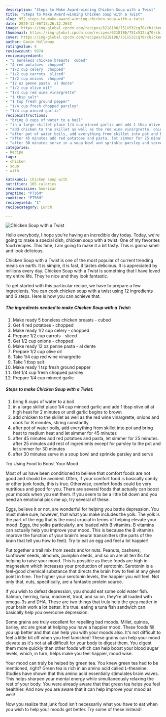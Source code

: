 ```yaml
---
description: "Steps to Make Award-winning Chicken Soup with a Twist"
title: "Steps to Make Award-winning Chicken Soup with a Twist"
slug: 952-steps-to-make-award-winning-chicken-soup-with-a-twist
date: 2020-11-06T13:26:12.264Z
image: https://img-global.cpcdn.com/recipes/6218186/751x532cq70/chicken-soup-with-a-twist-recipe-main-photo.jpg
thumbnail: https://img-global.cpcdn.com/recipes/6218186/751x532cq70/chicken-soup-with-a-twist-recipe-main-photo.jpg
cover: https://img-global.cpcdn.com/recipes/6218186/751x532cq70/chicken-soup-with-a-twist-recipe-main-photo.jpg
author: Gavin Holloway
ratingvalue: 4
reviewcount: 9974
recipeingredient:
- "5 boneless chicken breasts  cubed"
- "4 red potatoes  chopped"
- "1/2 cup celery  chopped"
- "1/2 cup carrots  sliced"
- "1/2 cup onions  chopped"
- "12 oz penne pasta  al dente"
- "1/2 cup olive oil"
- "1/4 cup red wine vinargrette"
- "1 tbsp salt"
- "1 tsp fresh ground pepper"
- "1/4 cup fresh chopped parsley"
- "1/4 cup minced garlic"
recipeinstructions:
- "bring 8 cups of water to a boil"
- "in a large skillet place 1/4 cup minced garlic and add 1 tbsp olive oil at high heat for 2 minutes or until garlic begins to brown"
- "add chicken to the skillet as well as the red wine vinargrette, onions and cook for 8 minutes, stiring constantly"
- "after pot of water boils, add everything from skillet into pot and bring heat to medium heat and let simmer for 45 minutes"
- "after 45 minutes add red potatoes and pasta, let simmer for 25 minutes. after 25 minutes add rest of ingredients except for parsley to the pot and let simmer for 30 minutes"
- "after 30 minutes serve in a soup bowl and sprinkle parsley and serve"
categories:
- Recipe
tags:
- chicken
- soup
- with

katakunci: chicken soup with 
nutrition: 165 calories
recipecuisine: American
preptime: "PT36M"
cooktime: "PT56M"
recipeyield: "1"
recipecategory: Lunch

---
```



![Chicken Soup with a Twist](https://img-global.cpcdn.com/recipes/6218186/751x532cq70/chicken-soup-with-a-twist-recipe-main-photo.jpg)

Hello everybody, I hope you're having an incredible day today. Today, we're going to make a special dish, chicken soup with a twist. One of my favorites food recipes. This time, I am going to make it a bit tasty. This is gonna smell and look delicious.

Chicken Soup with a Twist is one of the most popular of current trending meals on earth. It is simple, it is fast, it tastes delicious. It is appreciated by millions every day. Chicken Soup with a Twist is something that I have loved my entire life. They're nice and they look fantastic.




To get started with this particular recipe, we have to prepare a few ingredients. You can cook chicken soup with a twist using 12 ingredients and 6 steps. Here is how you can achieve that.

<!--inarticleads1-->

##### The ingredients needed to make Chicken Soup with a Twist:

1. Make ready 5 boneless chicken breasts - cubed
1. Get 4 red potatoes - chopped
1. Make ready 1/2 cup celery - chopped
1. Prepare 1/2 cup carrots - sliced
1. Get 1/2 cup onions - chopped
1. Make ready 12 oz penne pasta - al dente
1. Prepare 1/2 cup olive oil
1. Take 1/4 cup red wine vinargrette
1. Take 1 tbsp salt
1. Make ready 1 tsp fresh ground pepper
1. Get 1/4 cup fresh chopped parsley
1. Prepare 1/4 cup minced garlic




<!--inarticleads2-->

##### Steps to make Chicken Soup with a Twist:

1. bring 8 cups of water to a boil
1. in a large skillet place 1/4 cup minced garlic and add 1 tbsp olive oil at high heat for 2 minutes or until garlic begins to brown
1. add chicken to the skillet as well as the red wine vinargrette, onions and cook for 8 minutes, stiring constantly
1. after pot of water boils, add everything from skillet into pot and bring heat to medium heat and let simmer for 45 minutes
1. after 45 minutes add red potatoes and pasta, let simmer for 25 minutes. after 25 minutes add rest of ingredients except for parsley to the pot and let simmer for 30 minutes
1. after 30 minutes serve in a soup bowl and sprinkle parsley and serve




Try Using Food to Boost Your Mood


Most of us have been conditioned to believe that comfort foods are not good and should be avoided. Often, if your comfort food is basically candy or other junk foods, this is true. Otherwise, comfort foods could be very nutritious and good for you. There are several foods that actually can boost your moods when you eat them. If you seem to be a little bit down and you need an emotional pick me up, try several of these.

Eggs, believe it or not, are wonderful for helping you battle depression. You must make sure, however, that what you make includes the yolk. The yolk is the part of the egg that is the most crucial in terms of helping elevate your mood. Eggs, the yolks particularly, are loaded with B vitamins. B vitamins can actually help you improve your mood. This is because the B vitamins improve the function of your brain's neural transmitters (the parts of the brain that tell you how to feel). Try to eat an egg and feel a lot happier!

Put together a trail mix from seeds and/or nuts. Peanuts, cashews, sunflower seeds, almonds, pumpkin seeds, and so on are all terrific for helping to raise your mood. This is possible as these foods are high in magnesium which increases your production of serotonin. Serotonin is a feel-good chemical substance that directs the brain how to feel at any given point in time. The higher your serotonin levels, the happier you will feel. Not only that, nuts, specifically, are a fantastic protein source.

If you wish to defeat depression, you should eat some cold water fish. Salmon, herring, tuna, mackerel, trout, and so on, they're all loaded with omega-3s and DHA. These are two things that truly help the grey matter in your brain work a lot better. It's true: eating a tuna fish sandwich can basically help you overcome depression. 

Some grains are truly excellent for repelling bad moods. Millet, quinoa, barley, etc are great at helping you have a happier mood. These foods fill you up better and that can help you with your moods also. It's not difficult to feel a little bit off when you feel famished! These grains can help your mood elevate as it's not at all difficult for your body to digest them. You digest them more quickly than other foods which can help boost your blood sugar levels, which, in turn, helps make you feel happier, mood wise.

Your mood can truly be helped by green tea. You knew green tea had to be mentioned, right? Green tea is rich in an amino acid called L-theanine. Studies have shown that this amino acid essentially stimulates brain waves. This helps sharpen your mental energy while simultaneously relaxing the rest of your body. You were already aware that that green tea helps you feel healthier. And now you are aware that it can help improve your mood as well!

Now you realize that junk food isn't necessarily what you have to eat when you wish to help your moods get better. Try some of these instead!

